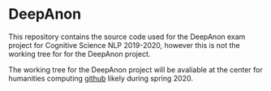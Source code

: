 # DeepAnon
This repository contains the source code used for the DeepAnon exam project for Cognitive Science NLP 2019-2020, however this is not the working tree for for the DeepAnon project.

The working tree for the DeepAnon project will be avaliable at the center for humanities computing [github](https://github.com/centre-for-humanities-computing/DeepAnon) likely during spring 2020.
